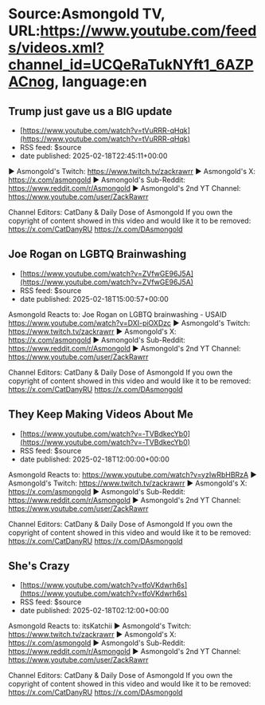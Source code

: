 # Source:Asmongold TV, URL:https://www.youtube.com/feeds/videos.xml?channel_id=UCQeRaTukNYft1_6AZPACnog, language:en

## Trump just gave us a BIG update
 - [https://www.youtube.com/watch?v=tVuRRR-qHqk](https://www.youtube.com/watch?v=tVuRRR-qHqk)
 - RSS feed: $source
 - date published: 2025-02-18T22:45:11+00:00

► Asmongold's Twitch: https://www.twitch.tv/zackrawrr
► Asmongold's X: https://x.com/asmongold
► Asmongold's Sub-Reddit: https://www.reddit.com/r/Asmongold
► Asmongold's 2nd YT Channel: https://www.youtube.com/user/ZackRawrr

Channel Editors: CatDany & Daily Dose of Asmongold
If you own the copyright of content showed in this video and would like it to be removed:
https://x.com/CatDanyRU
https://x.com/DAsmongold

## Joe Rogan on LGBTQ Brainwashing
 - [https://www.youtube.com/watch?v=ZVfwGE96J5A](https://www.youtube.com/watch?v=ZVfwGE96J5A)
 - RSS feed: $source
 - date published: 2025-02-18T15:00:57+00:00

Asmongold Reacts to: Joe Rogan on LGBTQ brainwashing - USAID
https://www.youtube.com/watch?v=DXI-piOXDzc
► Asmongold's Twitch: https://www.twitch.tv/zackrawrr
► Asmongold's X: https://x.com/asmongold
► Asmongold's Sub-Reddit: https://www.reddit.com/r/Asmongold
► Asmongold's 2nd YT Channel: https://www.youtube.com/user/ZackRawrr

Channel Editors: CatDany & Daily Dose of Asmongold
If you own the copyright of content showed in this video and would like it to be removed:
https://x.com/CatDanyRU
https://x.com/DAsmongold

## They Keep Making Videos About Me
 - [https://www.youtube.com/watch?v=-TVBdkecYb0](https://www.youtube.com/watch?v=-TVBdkecYb0)
 - RSS feed: $source
 - date published: 2025-02-18T12:00:00+00:00

Asmongold Reacts to: https://www.youtube.com/watch?v=yzIwRbHBRzA
► Asmongold's Twitch: https://www.twitch.tv/zackrawrr
► Asmongold's X: https://x.com/asmongold
► Asmongold's Sub-Reddit: https://www.reddit.com/r/Asmongold
► Asmongold's 2nd YT Channel: https://www.youtube.com/user/ZackRawrr

Channel Editors: CatDany & Daily Dose of Asmongold
If you own the copyright of content showed in this video and would like it to be removed:
https://x.com/CatDanyRU
https://x.com/DAsmongold

## She's Crazy
 - [https://www.youtube.com/watch?v=tfoVKdwrh6s](https://www.youtube.com/watch?v=tfoVKdwrh6s)
 - RSS feed: $source
 - date published: 2025-02-18T02:12:00+00:00

Asmongold Reacts to: itsKatchii
► Asmongold's Twitch: https://www.twitch.tv/zackrawrr
► Asmongold's X: https://x.com/asmongold
► Asmongold's Sub-Reddit: https://www.reddit.com/r/Asmongold
► Asmongold's 2nd YT Channel: https://www.youtube.com/user/ZackRawrr

Channel Editors: CatDany & Daily Dose of Asmongold
If you own the copyright of content showed in this video and would like it to be removed:
https://x.com/CatDanyRU
https://x.com/DAsmongold

